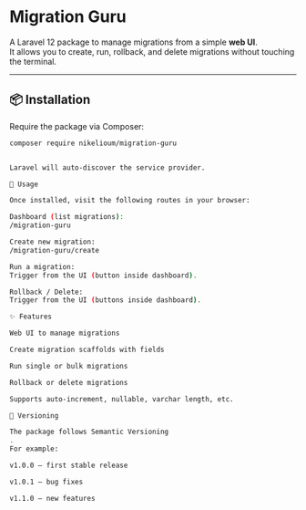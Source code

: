# Migration Guru

A Laravel 12 package to manage migrations from a simple **web UI**.  
It allows you to create, run, rollback, and delete migrations without touching the terminal.

---

## 📦 Installation

Require the package via Composer:

```bash
composer require nikelioum/migration-guru


Laravel will auto-discover the service provider.

🚀 Usage

Once installed, visit the following routes in your browser:

Dashboard (list migrations):
/migration-guru

Create new migration:
/migration-guru/create

Run a migration:
Trigger from the UI (button inside dashboard).

Rollback / Delete:
Trigger from the UI (buttons inside dashboard).

✨ Features

Web UI to manage migrations

Create migration scaffolds with fields

Run single or bulk migrations

Rollback or delete migrations

Supports auto-increment, nullable, varchar length, etc.

🔖 Versioning

The package follows Semantic Versioning
.
For example:

v1.0.0 – first stable release

v1.0.1 – bug fixes

v1.1.0 – new features